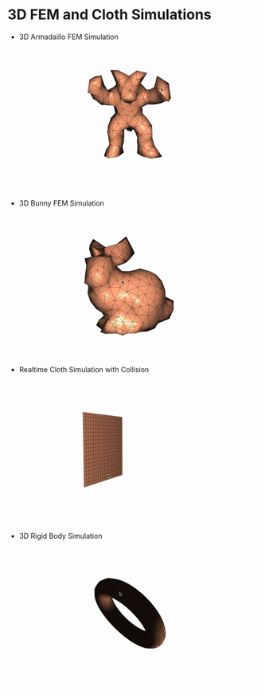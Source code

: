 # 3D FEM and Cloth Simulations

* 3D Armadaillo FEM Simulation
![](../gifs/arma_gif.gif)

* 3D Bunny FEM Simulation
![](../gifs/bunny_gif.gif)

* Realtime Cloth Simulation with Collision
![](../gifs/cloth_gif.gif)


* 3D Rigid Body Simulation
![](../gifs/rigid_gif.gif)

